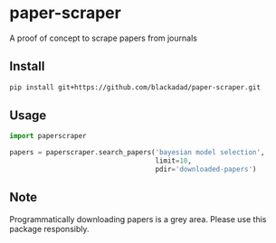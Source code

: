 # paper-scraper

A proof of concept to scrape papers from journals

## Install

```bash
pip install git+https://github.com/blackadad/paper-scraper.git
```

## Usage

```python
import paperscraper

papers = paperscraper.search_papers('bayesian model selection',
                                    limit=10,
                                    pdir='downloaded-papers')
```

## Note

Programmatically downloading papers is a grey area. Please use this package responsibly.
